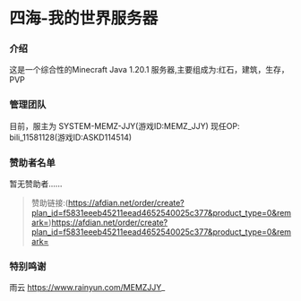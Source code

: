 # 四海-我的世界服务器
### 介绍
这是一个综合性的Minecraft Java 1.20.1 服务器,主要组成为:红石，建筑，生存，PVP
### 管理团队
目前，服主为 SYSTEM-MEMZ-JJY(游戏ID:MEMZ_JJY)
现任OP:
bili_11581128(游戏ID:ASKD114514)
### 赞助者名单
暂无赞助者......
> 赞助链接:(https://afdian.net/order/create?plan_id=f5831eeeb45211eead4652540025c377&product_type=0&remark=)https://afdian.net/order/create?plan_id=f5831eeeb45211eead4652540025c377&product_type=0&remark=
### 特别鸣谢
雨云 https://www.rainyun.com/MEMZJJY_
